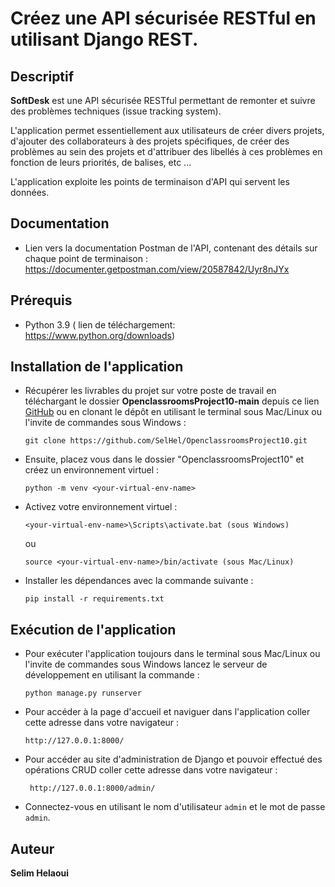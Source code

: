# Créez une API sécurisée RESTful en utilisant Django REST.
## Descriptif
**SoftDesk** est une API sécurisée RESTful permettant de remonter et suivre des problèmes techniques (issue tracking system).

L'application permet essentiellement aux utilisateurs de créer divers projets, d'ajouter des collaborateurs à des projets spécifiques, de créer des problèmes au sein des projets et d'attribuer des libellés à ces problèmes en fonction de leurs priorités, de balises, etc ...

L'application exploite les points de terminaison d'API qui servent les données.

## Documentation

* Lien vers la documentation Postman de l'API, contenant des détails sur chaque point de terminaison : <https://documenter.getpostman.com/view/20587842/Uyr8nJYx>

## Prérequis
* Python 3.9 ( lien de téléchargement: <https://www.python.org/downloads>)

## Installation de l'application

* Récupérer les livrables du projet sur votre poste de travail en téléchargant le dossier **OpenclassroomsProject10-main** depuis ce lien [GitHub](https://github.com/SelHel/OpenclassroomsProject10.git) ou en clonant le dépôt en utilisant le terminal sous Mac/Linux ou l'invite de commandes sous Windows :<br>

	```
	git clone https://github.com/SelHel/OpenclassroomsProject10.git
	```

* Ensuite, placez vous dans le dossier "OpenclassroomsProject10" et créez un environnement virtuel :

	```
	python -m venv <your-virtual-env-name>
	```

* Activez votre environnement virtuel :

	```
	<your-virtual-env-name>\Scripts\activate.bat (sous Windows)
	```
	ou
	
	```
	source <your-virtual-env-name>/bin/activate (sous Mac/Linux)
	```

* Installer les dépendances avec la commande suivante :

	```
	pip install -r requirements.txt
	```
## Exécution de l'application
* Pour exécuter l'application toujours dans le terminal sous Mac/Linux ou l'invite de commandes sous Windows lancez le serveur de développement en utilisant la commande :

	```
	python manage.py runserver
	```

* Pour accéder à la page d'accueil et naviguer dans l'application coller cette adresse dans votre navigateur :
	
	```
	http://127.0.0.1:8000/
	```
* Pour accéder au site d'administration de Django et pouvoir effectué des opérations CRUD coller cette adresse dans votre navigateur :

	```
	 http://127.0.0.1:8000/admin/
	```
* Connectez-vous en utilisant le nom d'utilisateur `admin` et le mot de passe `admin`.

## Auteur
**Selim Helaoui**